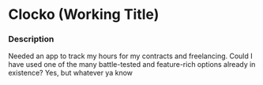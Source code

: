 # Clocko (Working Title)

### Description

Needed an app to track my hours for my contracts and freelancing. 
Could I have used one of the many battle-tested and feature-rich options already in existence? 
Yes, but whatever ya know



